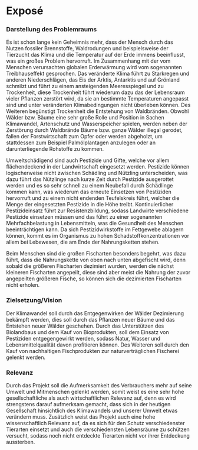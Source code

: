 # Exposé

### Darstellung des Problemraums
Es ist schon lange kein Geheimnis mehr, dass der Mensch durch das Nutzen fossiler Brennstoffe, Waldrodungen und beispielsweise der Tierzucht das Klima und die Temperatur auf der Erde immens beeinflusst, was ein großes Problem hervorruft. Im Zusammenhang mit der vom Menschen verursachten globalen Erderwärmung wird vom sogenannten Treibhauseffekt gesprochen.
Das veränderte Klima führt zu Starkregen und anderen Niederschlägen, das Eis der Arktis, Antarktis und auf Grönland schmilzt und führt zu einem ansteigenden Meeresspiegel und zu Trockenheit, diese Trockenheit führt wiederum dazu das der Lebensraum vieler Pflanzen  zerstört wird, da sie an bestimmte Temperaturen angepasst sind und unter veränderten Klimabedingungen nicht überleben können. Des Weiteren begünstigt Trockenheit die Entstehung von Waldbränden. Obwohl Wälder bzw. Bäume eine sehr große Rolle und Position in Sachen Klimawandel, Artenschutz und Wasserspeicher spielen, werden neben der Zerstörung durch Waldbrände Bäume bzw. ganze Wälder illegal gerodet, fallen der Forstwirtschaft zum Opfer oder werden abgeholzt, um stattdessen zum Beispiel Palmölplantagen anzulegen oder an darunterliegende Rohstoffe zu kommen.

Umweltschädigend sind auch Pestizide und Gifte, welche vor allem flächendeckend in der Landwirtschaft eingesetzt werden. Pestizide können logischerweise nicht zwischen Schädling und Nützling unterscheiden, was dazu führt das Nützlinge nach kurze Zeit durch Pestizide ausgerottet werden und es so sehr schnell zu einem Neubefall durch Schädlinge kommen kann, was wiederum das erneute Einsetzen von Pestiziden hervorruft und zu einem nicht endenden Teufelskreis führt, welcher die Menge der eingesetzten Pestizide in die Höhe treibt. Kontinuierlicher Pestizideinsatz führt zur Resistenzbildung, sodass Landwirte verschiedene Pestizide einsetzen müssen und das führt zu einer sogenannten Mehrfachbelastung in Lebensmitteln, was die Gesundheit des Menschen beeinträchtigen kann. Da sich Pestizidwirkstoffe im Fettgewebe ablagern können, kommt es im Organismus zu hohen Schadstoffkonzentrationen vor allem bei Lebewesen, die am Ende der Nahrungsketten stehen.

Beim Menschen sind die großen Fischarten besonders begehrt, was dazu führt, dass die Nahrungskette von oben nach unten abgefischt wird, denn sobald die größeren Fischarten dezimiert wurden, werden die nächst kleineren Fischarten angepeilt, diese sind aber meist die Nahrung der zuvor angepeilten größeren Fische, so können sich die dezimierten Fischarten nicht erholen. 

### Zielsetzung/Vision
Der Klimawandel soll durch das Entgegenwirken der Wälder Dezimierung bekämpft werden, dies soll durch das Pflanzen neuer Bäume und das Entstehen neuer Wälder geschehen. Durch das Unterstützen des Biolandbaus und dem Kauf von Bioprodukten, soll dem Einsatz von Pestiziden entgegengewirkt werden, sodass Natur, Wasser und Lebensmittelqualität davon profitieren können.
Des Weiteren soll durch den Kauf von nachhaltigen Fischprodukten zur naturverträglichen Fischerei gelenkt werden.

### Relevanz
Durch das Projekt soll die Aufmerksamkeit des Verbrauchers mehr auf seine Umwelt und Mitmenschen gelenkt werden, somit weist es eine sehr hohe gesellschaftliche als auch wirtschaftlichen Relevanz auf, denn es wird strengstens darauf aufmerksam gemacht, dass sich in der heutigen Gesellschaft hinsichtlich des Klimawandels und unserer Umwelt etwas verändern muss.
Zusätzlich weist das Projekt auch eine hohe wissenschaftlich Relevanz auf, da es sich für den Schutz verschiedenster Tierarten einsetzt und auch die verschiedensten Lebensräume zu schützen versucht, sodass noch nicht entdeckte Tierarten nicht vor ihrer Entdeckung aussterben.

